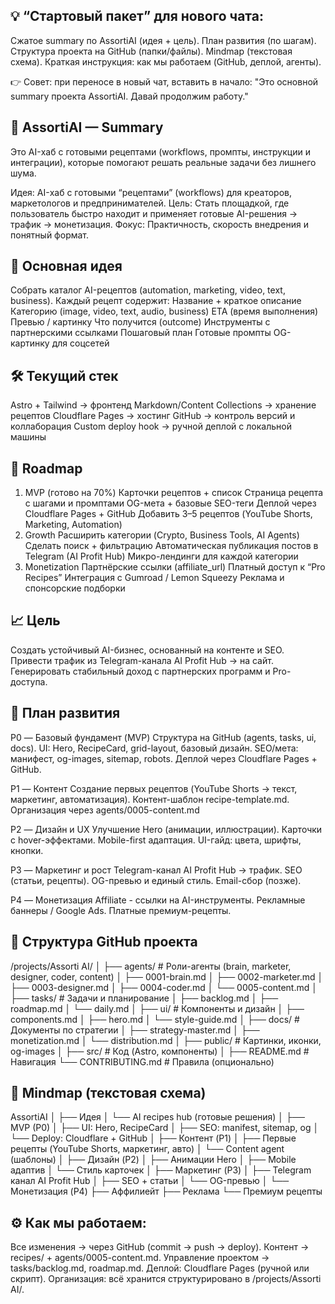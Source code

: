 
## 💡 “Стартовый пакет” для нового чата:
Сжатое summary по AssortiAI (идея + цель).
План развития (по шагам).
Структура проекта на GitHub (папки/файлы).
Mindmap (текстовая схема).
Краткая инструкция: как мы работаем (GitHub, деплой, агенты).

👉 Совет: при переносе в новый чат,  вставить в начало:
"Это основной summary проекта AssortiAI. Давай продолжим работу."

## 📌 AssortiAI — Summary
Это AI-хаб с готовыми рецептами (workflows, промпты, инструкции и интеграции), которые помогают решать реальные задачи без лишнего шума.

Идея: 	AI-хаб с готовыми “рецептами” (workflows) для креаторов, маркетологов и предпринимателей.
Цель: 	Стать площадкой, где пользователь быстро находит и применяет готовые AI-решения → трафик → монетизация.
Фокус: Практичность, скорость внедрения и понятный формат.

## 🌟 Основная идея
Собрать каталог AI-рецептов (automation, marketing, video, text, business).
Каждый рецепт содержит:
  Название + краткое описание
  Категорию (image, video, text, audio, business)
  ETA (время выполнения)
  Превью / картинку
  Что получится (outcome)
  Инструменты с партнерскими ссылками
  Пошаговый план
  Готовые промпты
  OG-картинку для соцсетей

## 🛠️ Текущий стек
  Astro + Tailwind → фронтенд
  Markdown/Content Collections → хранение рецептов
  Cloudflare Pages → хостинг
  GitHub → контроль версий и коллаборация
  Custom deploy hook → ручной деплой с локальной машины
  
## 🚀 Roadmap
  1. MVP (готово на 70%)
  Карточки рецептов + список
  Страница рецепта с шагами и промптами
  OG-мета + базовые SEO-теги
  Деплой через Cloudflare Pages + GitHub
  Добавить 3–5 рецептов (YouTube Shorts, Marketing, Automation)
  2. Growth
  Расширить категории (Crypto, Business Tools, AI Agents)
  Сделать поиск + фильтрацию
  Автоматическая публикация постов в Telegram (AI Profit Hub)
  Микро-лендинги для каждой категории
  3. Monetization
  Партнёрские ссылки (affiliate_url)
  Платный доступ к “Pro Recipes”
  Интеграция с Gumroad / Lemon Squeezy
  Реклама и спонсорские подборки

## 📈 Цель
Создать устойчивый AI-бизнес, основанный на контенте и SEO.
Привести трафик из Telegram-канала AI Profit Hub → на сайт.
Генерировать стабильный доход с партнерских программ и Pro-доступа.

## 🚀 План развития
  P0 — Базовый фундамент (MVP)
  Структура на GitHub (agents, tasks, ui, docs).
  UI: Hero, RecipeCard, grid-layout, базовый дизайн.
  SEO/мета: манифест, og-images, sitemap, robots.
  Деплой через Cloudflare Pages + GitHub.
  
  P1 — Контент
  Создание первых рецептов (YouTube Shorts → текст, маркетинг, автоматизация).
  Контент-шаблон recipe-template.md.
  Организация через agents/0005-content.md
  
  P2 — Дизайн и UX
  Улучшение Hero (анимации, иллюстрации).
  Карточки с hover-эффектами.
  Mobile-first адаптация.
  UI-гайд: цвета, шрифты, кнопки.
  
  P3 — Маркетинг и рост
  Telegram-канал AI Profit Hub → трафик.
  SEO (статьи, рецепты).
  OG-превью и единый стиль.
  Email-сбор (позже).
  
  P4 — Монетизация
  Affiliate - ссылки на AI-инструменты.
  Рекламные баннеры / Google Ads.
  Платные премиум-рецепты.
  
## 📂 Структура GitHub проекта
/projects/Assorti AI/
│
├── agents/               # Роли-агенты (brain, marketer, designer, coder, content)
│   ├── 0001-brain.md
│   ├── 0002-marketer.md
│   ├── 0003-designer.md
│   ├── 0004-coder.md
│   └── 0005-content.md
│
├── tasks/                # Задачи и планирование
│   ├── backlog.md
│   ├── roadmap.md
│   └── daily.md
│
├── ui/                   # Компоненты и дизайн
│   ├── components.md
│   ├── hero.md
│   └── style-guide.md
│
├── docs/                 # Документы по стратегии
│   ├── strategy-master.md
│   ├── monetization.md
│   └── distribution.md
│
├── public/               # Картинки, иконки, og-images
│
├── src/                  # Код (Astro, компоненты)
│
├── README.md             # Навигация
└── CONTRIBUTING.md        # Правила (опционально)

## 🧠 Mindmap (текстовая схема)
AssortiAI
│
├── Идея
│   └── AI recipes hub (готовые решения)
│
├── MVP (P0)
│   ├── UI: Hero, RecipeCard
│   ├── SEO: manifest, sitemap, og
│   └── Deploy: Cloudflare + GitHub
│
├── Контент (P1)
│   ├── Первые рецепты (YouTube Shorts, маркетинг, авто)
│   └── Content agent (шаблоны)
│
├── Дизайн (P2)
│   ├── Анимации Hero
│   ├── Mobile адаптив
│   └── Стиль карточек
│
├── Маркетинг (P3)
│   ├── Telegram канал AI Profit Hub
│   ├── SEO + статьи
│   └── OG-превью
│
└── Монетизация (P4)
    ├── Аффилиейт
    ├── Реклама
    └── Премиум рецепты

## ⚙️ Как мы работаем:
  Все изменения → через GitHub (commit → push → deploy).
  Контент → recipes/ + agents/0005-content.md.
  Управление проектом → tasks/backlog.md, roadmap.md.
  Деплой: Cloudflare Pages (ручной или скрипт).
  Организация: всё хранится структурировано в /projects/Assorti AI/.
